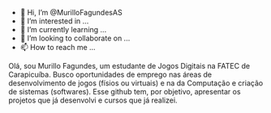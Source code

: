 - 👋 Hi, I’m @MurilloFagundesAS
- 👀 I’m interested in ...
- 🌱 I’m currently learning ...
- 💞️ I’m looking to collaborate on ...
- 📫 How to reach me ...

Olá, sou Murillo Fagundes, um estudante de Jogos Digitais na FATEC de Carapicuíba. Busco oportunidades de emprego nas áreas de desenvolvimento de jogos (físios ou
virtuais) e na da Computação e criação de sistemas (softwares). Esse github tem, por objetivo, apresentar os projetos que já desenvolvi e cursos que já realizei.
